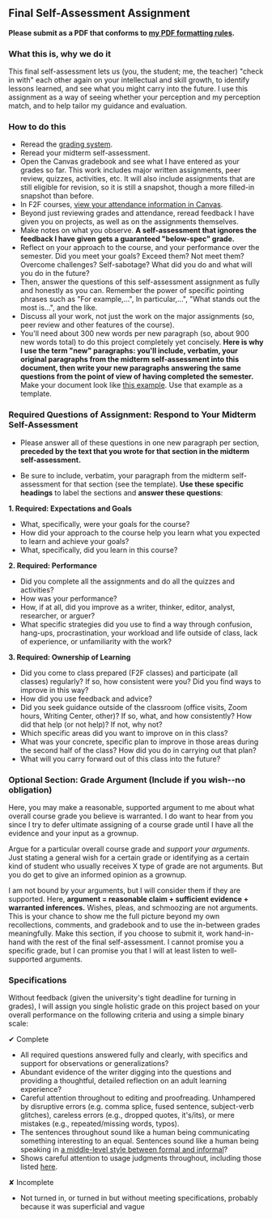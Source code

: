 ## Final Self-Assessment Assignment

**Please submit as a PDF that conforms to [my PDF formatting rules](http://drewloewe.net/electronic-document-formatting-rules/).**

### What this is, why we do it

This final self-assessment lets us (you, the student; me, the teacher) "check in with" each other again on your intellectual and skill growth, to identify lessons learned, and see what you might carry into the future. I use this assignment as a way of seeing whether your perception and my perception match, and to help tailor my guidance and evaluation. 

### How to do this

*	Reread the [grading system](https://github.com/drewloewe/Grading-System/blob/master/grading-system.md).
* Reread your midterm self-assessment.
* 	Open the Canvas gradebook and see what I have entered as your grades so far. This work includes major written assignments, peer review, quizzes, activities, etc. It will also include assignments that are still eligible for revision, so it is still a snapshot, though a more filled-in snapshot than before.
* In F2F courses, [view your attendance information in Canvas](https://guides.instructure.com/m/4212/l/643081-how-do-i-view-my-roll-call-attendance-report-as-a-student).
*  Beyond just reviewing grades and attendance, reread feedback I have given you on projects, as well as on the assignments themselves.
*  Make notes on what you observe. **A self-assessment that ignores the feedback I have given gets a guaranteed "below-spec" grade.**
*  Reflect on your approach to the course, and your performance over the semester. Did you meet your goals? Exceed them? Not meet them? Overcome challenges? Self-sabotage? What did you do and what will you do in the future?
*  Then, answer the questions of this self-assessment assignment as fully and honestly as you can. Remember the power of specific pointing phrases such as "For example,...", In particular,...", "What stands out the most is...", and the like.
*  Discuss all your work, not just the work on the major assignments (so, peer review and other features of the course). 
*  You'll need about 300 new words per new paragraph (so, about 900 new words total) to do this project completely yet concisely. **Here is why I use the term "new" paragraphs: you'll include, verbatim, your original paragraphs from the midterm self-assessment into this document, then write your new paragraphs answering the same questions from the point of view of having completed the semester.** Make your document look like [this example](https://stedwards.box.com/s/wu1vfvge4rw0jny4avtqvk2xpyo91nbj). Use that example as a template.

### Required Questions of Assignment: Respond to Your Midterm Self-Assessment

*   Please answer all of these questions in one new paragraph per section, **preceded by the text that you wrote for that section in the midterm self-assessment.** 

*   Be sure to include, verbatim, your paragraph from the midterm self-assessment for that section (see the template). **Use these specific headings** to label the sections and **answer these questions**:

**1. Required: Expectations and Goals** 

* 	What, specifically, were your goals for the course? 
* 	How did your approach to the course help you learn what you expected to learn and achieve your goals?
*	What, specifically, did you learn in this course? 


**2. Required: Performance** 

*	Did you complete all the assignments and do all the quizzes and activities? 
* How was your performance? 
* How, if at all, did you improve as a writer, thinker, editor, analyst, researcher, or arguer? 
* What specific strategies did you use to find a way through confusion, hang-ups, procrastination, your workload and life outside of class, lack of experience, or unfamiliarity with the work?


**3. Required: Ownership of Learning**

*	Did you come to class prepared (F2F classes) and participate (all classes) regularly? If so, how consistent were you? Did you find ways to improve in this way?
*	How did you use feedback and advice?
* Did you seek guidance outside of the classroom (office visits, Zoom hours, Writing Center, other)? If so, what, and how consistently? How did that help (or not help)? If not, why not?
* Which specific areas did you want to improve on in this class?
* What was your concrete, specific plan to improve in those areas during the second half of the class? How did you do in carrying out that plan?
* What will you carry forward out of this class into the future? 

### Optional Section: Grade Argument (Include if you wish--no obligation)

Here, you may make a reasonable, supported argument to me about what overall course grade you believe is warranted. I do want to hear from you since I try to defer ultimate assigning of a course grade until I have all the evidence and your input as a grownup.

Argue for a particular overall course grade and *support your arguments*. Just stating a general wish for a certain grade or identifying as a certain kind of student who usually receives X type of grade are not arguments. But you do get to give an informed opinion as a grownup. 

I am not bound by your arguments, but I will consider them if they are supported. Here, **argument = reasonable claim + sufficient evidence + warranted inferences.** Wishes, pleas, and schmoozing are not arguments. This is your chance to show me the full picture beyond my own recollections, comments, and gradebook and to use the in-between grades meaningfully. Make this section, if you choose to submit it, work hand-in-hand with the rest of the final self-assessment. I cannot promise you a specific grade, but I can promise you that I will at least listen to well-supported arguments.

### Specifications

Without feedback (given the university's tight deadline for turning in grades), I will assign you single holistic grade on this project based on your overall performance on the following criteria and using a simple binary scale:

&#10004; Complete

*   All required questions answered fully and clearly, with specifics and support for observations or generalizations?
*  Abundant evidence of the writer digging into the questions and providing a thoughtful, detailed reflection on an adult learning experience?
*   Careful attention throughout to editing and proofreading. Unhampered by disruptive errors (e.g. comma splice, fused sentence, subject-verb glitches), careless errors (e.g., dropped quotes, it's/its), or mere mistakes (e.g., repeated/missing words, typos).
*   The sentences throughout sound like a human being communicating something interesting to an equal. Sentences sound like a human being speaking in [a middle-level style between formal and informal](http://drewloewe.net/prose-style/)?
*   Shows careful attention to usage judgments throughout, including those listed [here](https://github.com/drewloewe/editing-and-formatting-guide/blob/master/advice-on-errors-and-usage.md).

&#10008; Incomplete

* Not turned in, or turned in but without meeting specifications, probably because it was superficial and vague

